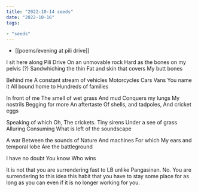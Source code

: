 ```yaml
---
title: "2022-10-14 seeds"
date: "2022-10-16"
tags:

- "seeds"
---
```


- [[poems/evening at pili drive]]

I sit here along Pili Drive
On an unmovable rock
Hard as the bones on my pelvis (?)
Sandwhiching the thin
Fat and skin that covers
My butt bones

Behind me
A constant stream of vehicles
Motorcycles
Cars
Vans
You name it
All bound home to
Hundreds of families

In front of me
The smell of wet grass
And mud
Conquers my lungs
My nostrils
Begging for more
An aftertaste
Of shells, and tadpoles,
And cricket eggs

Speaking of which
Oh,
The crickets.
Tiny sirens
Under a see of grass
Alluring
Consuming
What is left of the soundscape

A war
Between the sounds of
Nature
And machines
For which
My ears and temporal lobe
Are the battleground

I have no doubt
You know
Who wins

It is not that you are surrendering fast to LB unlike Pangasinan. No. You are surrendering to this idea this habit that you have to stay some place for as long as you can even if it is no longer working for you.